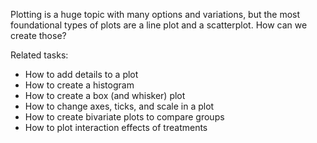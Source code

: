 
Plotting is a huge topic with many options and variations, but the most foundational types of plots are a line plot and a scatterplot.  How can we create those?

Related tasks:

* How to add details to a plot
* How to create a histogram
* How to create a box (and whisker) plot
* How to change axes, ticks, and scale in a plot
* How to create bivariate plots to compare groups
* How to plot interaction effects of treatments

